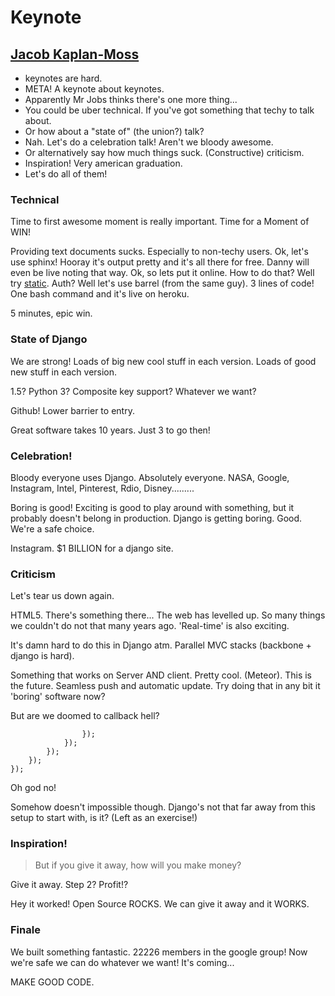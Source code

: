 # Keynote

## [Jacob Kaplan-Moss](http://twitter.com/jacobian)

- keynotes are hard.
- META! A keynote about keynotes.
- Apparently Mr Jobs thinks there's one more thing...
- You could be uber technical. If you've got something that techy to talk
  about.
- Or how about a "state of" (the union?) talk?
- Nah. Let's do a celebration talk! Aren't we bloody awesome.
- Or alternatively say how much things suck. (Constructive) criticism.
- Inspiration! Very american graduation.
- Let's do all of them!

### Technical

Time to first awesome moment is really important. Time for a Moment of WIN!

Providing text documents sucks. Especially to non-techy users. Ok, let's use
sphinx! Hooray it's output pretty and it's all there for free. Danny will even
be live noting that way. Ok, so lets put it online. How to do that? Well try
[static](http://lukearno.com/projects/static/). Auth? Well let's use barrel
(from the same guy). 3 lines of code! One bash command and it's live on heroku.

5 minutes, epic win.

### State of Django

We are strong! Loads of big new cool stuff in each version. Loads of good new
stuff in each version.

1.5? Python 3? Composite key support? Whatever we want?

Github! Lower barrier to entry.

Great software takes 10 years. Just 3 to go then!


### Celebration!

Bloody everyone uses Django. Absolutely everyone. NASA, Google, Instagram,
Intel, Pinterest, Rdio, Disney.........

Boring is good! Exciting is good to play around with something, but it probably
doesn't belong in production. Django is getting boring. Good. We're a safe
choice.

Instagram. $1 BILLION for a django site.

### Criticism

Let's tear us down again.

HTML5. There's something there... The web has levelled up. So many things we
couldn't do not that many years ago. 'Real-time' is also exciting.

It's damn hard to do this in Django atm. Parallel MVC stacks (backbone +
django is hard).

Something that works on Server AND client. Pretty cool. (Meteor). This is the
future. Seamless push and automatic update. Try doing that in any bit it
'boring' software now?

But are we doomed to callback hell?

                    });
                });
            });
        });
    });

Oh god no!

Somehow doesn't impossible though. Django's not that far away from this setup
to start with, is it? (Left as an exercise!)

### Inspiration!

> But if you give it away, how will you make money?

Give it away. Step 2? Profit!?

Hey it worked! Open Source ROCKS. We can give it away and it WORKS.

### Finale

We built something fantastic. 22226 members in the google group! Now we're safe
we can do whatever we want! It's coming...

MAKE GOOD CODE.
